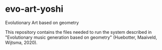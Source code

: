 # evo-art-yoshi
Evolutionary Art based on geometry

This repository contains the files needed to run the system described in "Evolutionary music generation based on geometry" (Huebotter, Maaiveld, Wijtsma, 2020).
